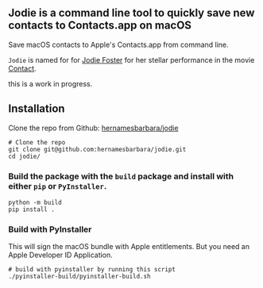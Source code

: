 ## Jodie is a command line tool to quickly save new contacts to Contacts.app on macOS

Save macOS contacts to Apple's Contacts.app from command line.

`Jodie` is named for for [Jodie Foster](https://en.wikipedia.org/wiki/Jodie_Foster) for her stellar performance in the movie[ Contact](<https://en.wikipedia.org/wiki/Contact_(1997_American_film)>).

this is a work in progress.

## Installation

Clone the repo from Github: [hernamesbarbara/jodie](https://github.com/hernamesbarbara/jodie)

```
# Clone the repo
git clone git@github.com:hernamesbarbara/jodie.git
cd jodie/

```

### Build the package with the `build` package and install with either `pip` or `PyInstaller`.

```
python -m build
pip install .

```

### Build with PyInstaller

This will sign the macOS bundle with Apple entitlements. But you need an Apple Developer ID Application.

```
# build with pyinstaller by running this script
./pyinstaller-build/pyinstaller-build.sh

```
